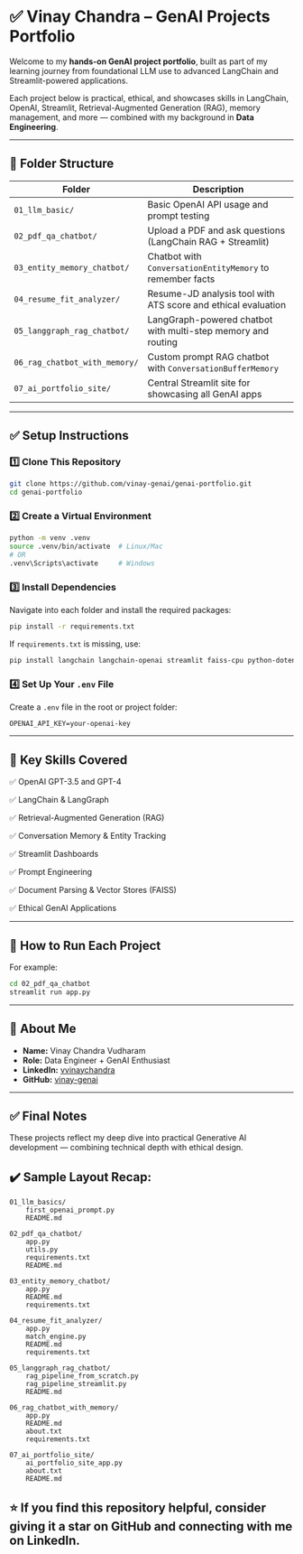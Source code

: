 # ✅ Vinay Chandra – GenAI Projects Portfolio

Welcome to my **hands-on GenAI project portfolio**, built as part of my learning journey from foundational LLM use to advanced LangChain and Streamlit-powered applications.

Each project below is practical, ethical, and showcases skills in LangChain, OpenAI, Streamlit, Retrieval-Augmented Generation (RAG), memory management, and more — combined with my background in **Data Engineering**.

---

## 📁 Folder Structure

| Folder                        | Description |
|------------------------------|-------------|
| `01_llm_basic/`              | Basic OpenAI API usage and prompt testing |
| `02_pdf_qa_chatbot/`         | Upload a PDF and ask questions (LangChain RAG + Streamlit) |
| `03_entity_memory_chatbot/`  | Chatbot with `ConversationEntityMemory` to remember facts |
| `04_resume_fit_analyzer/`    | Resume-JD analysis tool with ATS score and ethical evaluation |
| `05_langgraph_rag_chatbot/`  | LangGraph-powered chatbot with multi-step memory and routing |
| `06_rag_chatbot_with_memory/`| Custom prompt RAG chatbot with `ConversationBufferMemory` |
| `07_ai_portfolio_site/`      | Central Streamlit site for showcasing all GenAI apps |

---

## ✅ Setup Instructions

### 1️⃣ Clone This Repository

```bash
git clone https://github.com/vinay-genai/genai-portfolio.git
cd genai-portfolio
```

### 2️⃣ Create a Virtual Environment

```bash
python -m venv .venv
source .venv/bin/activate  # Linux/Mac
# OR
.venv\Scripts\activate     # Windows
```

### 3️⃣ Install Dependencies

Navigate into each folder and install the required packages:

```bash
pip install -r requirements.txt
```

If `requirements.txt` is missing, use:

```bash
pip install langchain langchain-openai streamlit faiss-cpu python-dotenv
```

### 4️⃣ Set Up Your `.env` File

Create a `.env` file in the root or project folder:

```
OPENAI_API_KEY=your-openai-key
```

---

## 🎯 Key Skills Covered

✅ OpenAI GPT-3.5 and GPT-4

✅ LangChain & LangGraph

✅ Retrieval-Augmented Generation (RAG)

✅ Conversation Memory & Entity Tracking

✅ Streamlit Dashboards

✅ Prompt Engineering

✅ Document Parsing & Vector Stores (FAISS)

✅ Ethical GenAI Applications

---

## 🚀 How to Run Each Project

For example:

```bash
cd 02_pdf_qa_chatbot
streamlit run app.py
```
---

## 📢 About Me

* **Name:** Vinay Chandra Vudharam
* **Role:** Data Engineer + GenAI Enthusiast
* **LinkedIn:** [vvinaychandra](https://www.linkedin.com/in/vvinaychandra/)
* **GitHub:** [vinay-genai](https://github.com/chandra-vv)

---

## ✅ Final Notes

These projects reflect my deep dive into practical Generative AI development — combining technical depth with ethical design.

## ✔️ Sample Layout Recap:

```
01_llm_basics/
    first_openai_prompt.py
    README.md

02_pdf_qa_chatbot/
    app.py
    utils.py
    requirements.txt
    README.md

03_entity_memory_chatbot/
    app.py
    README.md
    requirements.txt    

04_resume_fit_analyzer/
    app.py
    match_engine.py
    README.md
    requirements.txt
    
05_langgraph_rag_chatbot/
    rag_pipeline_from_scratch.py
    rag_pipeline_streamlit.py
    README.md

06_rag_chatbot_with_memory/
    app.py
    README.md
    about.txt
    requirements.txt
    
07_ai_portfolio_site/
    ai_portfolio_site_app.py
    about.txt
    README.md

```
⭐ If you find this repository helpful, consider giving it a star on GitHub and connecting with me on LinkedIn.
---
